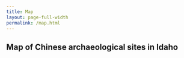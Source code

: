 ```yaml
---
title: Map
layout: page-full-width
permalink: /map.html
---
```

<h2 class="visually-hidden">Map of Chinese archaeological sites in Idaho</h2>
<script type="module" src="https://js.arcgis.com/embeddable-components/4.31/arcgis-embeddable-components.esm.js"></script>
<arcgis-embedded-map style="height:750px; width:100%; min-width:100%" item-id="bd296bb5ab9448f9a5c4f48652932c26" theme="dark" portal-url="https://uidaho.maps.arcgis.com" bookmarks-enabled heading-enabled legend-enabled information-enabled share-enabled></arcgis-embedded-map>
